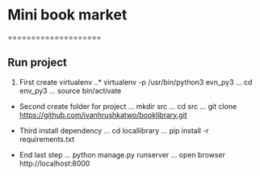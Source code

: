 # Mini book market
====================

Run project
--------------------

1. First create virtualenv
..* virtualenv -p /usr/bin/python3 evn_py3
... cd env_py3
... source bin/activate

* Second create folder for project
... mkdir src
... cd src
... git clone https://github.com/ivanhrushkatwo/booklibrary.git

* Third install dependency
... cd locallibrary
... pip install -r requirements.txt

* End last step
... python manage.py runserver
... open browser http://localhost:8000

